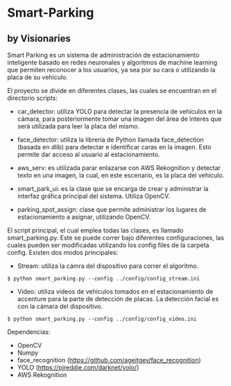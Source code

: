 # Smart-Parking 
## by Visionaries

Smart Parking es un sistema de administración de estacionamiento inteligente basado en redes neuronales y algoritmos de machine learning que permiten reconocer a los usuarios, ya sea por su cara o utilizando la placa de su vehículo.

El proyecto se divide en diferentes clases, las cuales se encuentran en el directorio scripts:

- car_detector: utiliza YOLO para detectar la presencia de vehículos en la cámara, para posteriormente tomar una imagen del área de interés que será utilizada para leer la placa del mismo.

- face_detector: utiliza la librería de Python llamada face_detection (basada en dlib) para detectar e identificar caras en la imagen. Esto permite dar acceso al usuario al estacionamiento.

- aws_serv: es utilizada parar enlazarse con AWS Rekognition y detectar texto en una imagen, la cual, en este escenario, es la placa del vehículo.

- smart_park_ui: es la clase que se encarga de crear y administrar la interfaz gráfica principal del sistema. Utiliza OpenCV.

- parking_spot_assign: clase que permite administrar los lugares de estacionamiento a asignar, utilizando OpenCV. 

El script principal, el cual emplea todas las clases, es llamado smart_parking.py. Este se puede correr bajo diferentes configuraciones, las cuales pueden ser modificadas utilizando los config files de la carpeta config. Existen dos modos principales:

- Stream: utiliza la cámra del dispositivo para correr el algoritmo. 

 `$ python smart_parking.py --config ../config/config_stream.ini`

- Video: utiliza videos de vehículos tomados en el estacionamiento de accenture para la parte de detección de placas. La detección facial es con la cámara del dispositivo.

 `$ python smart_parking.py --config ../config/config_video.ini`


Dependencias:

- OpenCV
- Numpy
- face_recognition (https://github.com/ageitgey/face_recognition)
- YOLO (https://pjreddie.com/darknet/yolo/)
- AWS Rekognition

